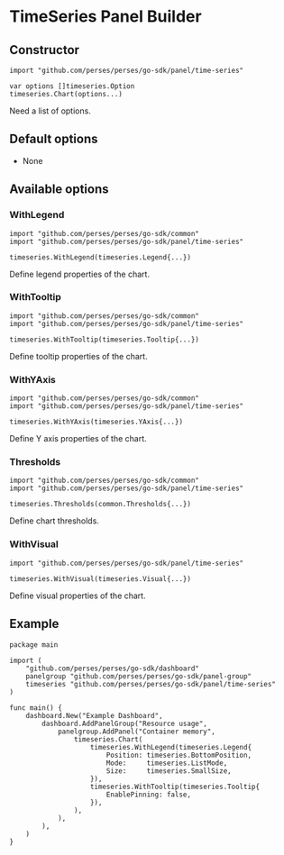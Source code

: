 # TimeSeries Panel Builder

## Constructor

```golang
import "github.com/perses/perses/go-sdk/panel/time-series"

var options []timeseries.Option
timeseries.Chart(options...)
```

Need a list of options.

## Default options

- None

## Available options

### WithLegend

```golang
import "github.com/perses/perses/go-sdk/common"
import "github.com/perses/perses/go-sdk/panel/time-series"

timeseries.WithLegend(timeseries.Legend{...})
```

Define legend properties of the chart.

### WithTooltip

```golang
import "github.com/perses/perses/go-sdk/common"
import "github.com/perses/perses/go-sdk/panel/time-series"

timeseries.WithTooltip(timeseries.Tooltip{...})
```

Define tooltip properties of the chart.

### WithYAxis

```golang
import "github.com/perses/perses/go-sdk/common"
import "github.com/perses/perses/go-sdk/panel/time-series"

timeseries.WithYAxis(timeseries.YAxis{...})
```

Define Y axis properties of the chart.

### Thresholds

```golang
import "github.com/perses/perses/go-sdk/common"
import "github.com/perses/perses/go-sdk/panel/time-series"

timeseries.Thresholds(common.Thresholds{...})
```

Define chart thresholds.

### WithVisual

```golang
import "github.com/perses/perses/go-sdk/panel/time-series"

timeseries.WithVisual(timeseries.Visual{...})
```

Define visual properties of the chart.

## Example

```golang
package main

import (
	"github.com/perses/perses/go-sdk/dashboard"
	panelgroup "github.com/perses/perses/go-sdk/panel-group"
	timeseries "github.com/perses/perses/go-sdk/panel/time-series"
)

func main() {
	dashboard.New("Example Dashboard",
		dashboard.AddPanelGroup("Resource usage",
			panelgroup.AddPanel("Container memory",
				timeseries.Chart(
					timeseries.WithLegend(timeseries.Legend{
						Position: timeseries.BottomPosition,
						Mode:     timeseries.ListMode,
						Size:     timeseries.SmallSize,
					}),
					timeseries.WithTooltip(timeseries.Tooltip{
						EnablePinning: false,
					}),
				),
			),
		),
	)
}
```
